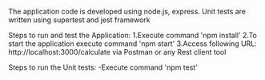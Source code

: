 The application code is developed using node.js, express. Unit tests are written using supertest and jest framework

Steps to run and test the Application:
1.Execute command 'npm install'
2.To start the application execute command 'npm start'
3.Access following URL: http://localhost:3000/calculate via Postman or any Rest client tool

Steps to run the Unit tests:
-Execute command 'npm test'
